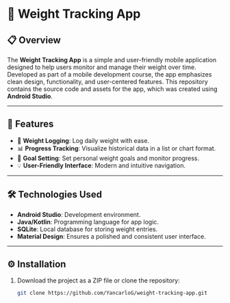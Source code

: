 # 🌟 Weight Tracking App

## 📋 Overview
The **Weight Tracking App** is a simple and user-friendly mobile application designed to help users monitor and manage their weight over time. Developed as part of a mobile development course, the app emphasizes clean design, functionality, and user-centered features. This repository contains the source code and assets for the app, which was created using **Android Studio**.

---

## 🚀 Features
- 📝 **Weight Logging**: Log daily weight with ease.
- 📊 **Progress Tracking**: Visualize historical data in a list or chart format.
- 🎯 **Goal Setting**: Set personal weight goals and monitor progress.
- 💡 **User-Friendly Interface**: Modern and intuitive navigation.

---

## 🛠️ Technologies Used
- **Android Studio**: Development environment.
- **Java/Kotlin**: Programming language for app logic.
- **SQLite**: Local database for storing weight entries.
- **Material Design**: Ensures a polished and consistent user interface.

---

## ⚙️ Installation
1. Download the project as a ZIP file or clone the repository:
   ```bash
   git clone https://github.com/YancarloG/weight-tracking-app.git
